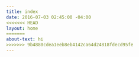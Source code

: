 ```yaml
---
title: index
date: 2016-07-03 02:45:00 -04:00
<<<<<<< HEAD
layout: home
=======
about-text: hi
>>>>>>> 9b4880cdea1eeb8eb4142ca64d24818fdecd95fe
---
```

